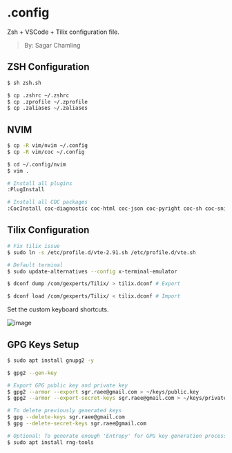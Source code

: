 # .config

Zsh + VSCode + Tilix configuration file.

> By: Sagar Chamling

## ZSH Configuration

```sh
$ sh zsh.sh

$ cp .zshrc ~/.zshrc
$ cp .zprofile ~/.zprofile
$ cp .zaliases ~/.zaliases
```

## NVIM

```sh
$ cp -R vim/nvim ~/.config
$ cp -R vim/coc ~/.config

$ cd ~/.config/nvim
$ vim .

# Install all plugins
:PlugInstall

# Install all COC packages
:CocInstall coc-diagnostic coc-html coc-json coc-pyright coc-sh coc-snippets coc-tsserver coc-vimlsp
```

## Tilix Configuration

```sh
# Fix tilix issue
$ sudo ln -s /etc/profile.d/vte-2.91.sh /etc/profile.d/vte.sh

# Default terminal
$ sudo update-alternatives --config x-terminal-emulator

$ dconf dump /com/gexperts/Tilix/ > tilix.dconf # Export

$ dconf load /com/gexperts/Tilix/ < tilix.dconf # Import
```

Set the custom keyboard shortcuts.

![image](https://user-images.githubusercontent.com/13098867/163102023-50e9663c-161d-4a0c-a118-2ea3432d60eb.png)

## GPG Keys Setup

```sh
$ sudo apt install gnupg2 -y

$ gpg2 --gen-key

# Export GPG public key and private key
$ gpg2 --armor --export sgr.raee@gmail.com > ~/keys/public.key
$ gpg2 --armor --export-secret-keys sgr.raee@gmail.com > ~/keys/private.key

# To delete previously generated keys
$ gpg --delete-keys sgr.raee@gmail.com
$ gpg --delete-secret-keys sgr.raee@gmail.com

# Optional: To generate enough 'Entropy' for GPG key generation process
$ sudo apt install rng-tools
```
